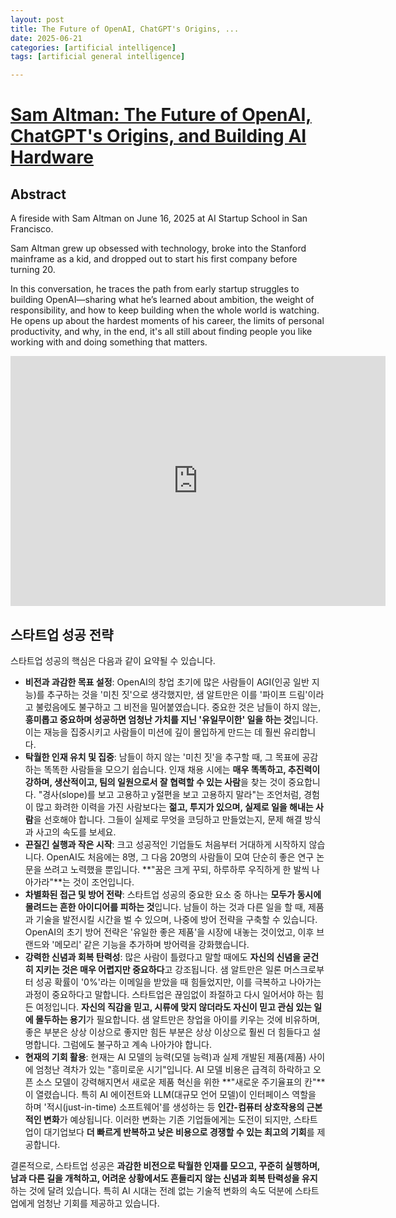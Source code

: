 ```yaml
---
layout: post
title: The Future of OpenAI, ChatGPT's Origins, ...
date: 2025-06-21
categories: [artificial intelligence]
tags: [artificial general intelligence]

---
```


# [Sam Altman: The Future of OpenAI, ChatGPT's Origins, and Building AI Hardware](https://www.youtube.com/watch?v=V979Wd1gmTU)

## Abstract

A fireside with Sam Altman on June 16, 2025 at AI Startup School in San Francisco.

Sam Altman grew up obsessed with technology, broke into the Stanford mainframe as a kid, and dropped out to start his first company before turning 20.

In this conversation, he traces the path from early startup struggles to building OpenAI—sharing what he’s learned about ambition, the weight of responsibility, and how to keep building when the whole world is watching. He opens up about the hardest moments of his career, the limits of personal productivity, and why, in the end, it's all still about finding people you like working with and doing something that matters.

<iframe width="600" height="400" src="https://www.youtube.com/embed/V979Wd1gmTU?si=6sRfxmrWlV239SjF" title="YouTube video player" frameborder="0" allow="accelerometer; autoplay; clipboard-write; encrypted-media; gyroscope; picture-in-picture; web-share" referrerpolicy="strict-origin-when-cross-origin" allowfullscreen></iframe>

## 스타트업 성공 전략

스타트업 성공의 핵심은 다음과 같이 요약될 수 있습니다.

*   **비전과 과감한 목표 설정**: OpenAI의 창업 초기에 많은 사람들이 AGI(인공 일반 지능)를 추구하는 것을 '미친 짓'으로 생각했지만, 샘 알트만은 이를 '파이프 드림'이라고 불렀음에도 불구하고 그 비전을 밀어붙였습니다. 중요한 것은 남들이 하지 않는, **흥미롭고 중요하며 성공하면 엄청난 가치를 지닌 '유일무이한' 일을 하는 것**입니다. 이는 재능을 집중시키고 사람들이 미션에 깊이 몰입하게 만드는 데 훨씬 유리합니다.
*   **탁월한 인재 유치 및 집중**: 남들이 하지 않는 '미친 짓'을 추구할 때, 그 목표에 공감하는 똑똑한 사람들을 모으기 쉽습니다. 인재 채용 시에는 **매우 똑똑하고, 추진력이 강하며, 생산적이고, 팀의 일원으로서 잘 협력할 수 있는 사람**을 찾는 것이 중요합니다. "경사(slope)를 보고 고용하고 y절편을 보고 고용하지 말라"는 조언처럼, 경험이 많고 화려한 이력을 가진 사람보다는 **젊고, 투지가 있으며, 실제로 일을 해내는 사람**을 선호해야 합니다. 그들이 실제로 무엇을 코딩하고 만들었는지, 문제 해결 방식과 사고의 속도를 보세요.
*   **끈질긴 실행과 작은 시작**: 크고 성공적인 기업들도 처음부터 거대하게 시작하지 않습니다. OpenAI도 처음에는 8명, 그 다음 20명의 사람들이 모여 단순히 좋은 연구 논문을 쓰려고 노력했을 뿐입니다. **"꿈은 크게 꾸되, 하루하루 우직하게 한 발씩 나아가라"**는 것이 조언입니다.
*   **차별화된 접근 및 방어 전략**: 스타트업 성공의 중요한 요소 중 하나는 **모두가 동시에 몰려드는 흔한 아이디어를 피하는 것**입니다. 남들이 하는 것과 다른 일을 할 때, 제품과 기술을 발전시킬 시간을 벌 수 있으며, 나중에 방어 전략을 구축할 수 있습니다. OpenAI의 초기 방어 전략은 '유일한 좋은 제품'을 시장에 내놓는 것이었고, 이후 브랜드와 '메모리' 같은 기능을 추가하며 방어력을 강화했습니다.
*   **강력한 신념과 회복 탄력성**: 많은 사람이 틀렸다고 말할 때에도 **자신의 신념을 굳건히 지키는 것은 매우 어렵지만 중요하다**고 강조됩니다. 샘 알트만은 일론 머스크로부터 성공 확률이 '0%'라는 이메일을 받았을 때 힘들었지만, 이를 극복하고 나아가는 과정이 중요하다고 말합니다. 스타트업은 끊임없이 좌절하고 다시 일어서야 하는 힘든 여정입니다. **자신의 직감을 믿고, 시류에 맞지 않더라도 자신이 믿고 관심 있는 일에 몰두하는 용기**가 필요합니다. 샘 알트만은 창업을 아이를 키우는 것에 비유하며, 좋은 부분은 상상 이상으로 좋지만 힘든 부분은 상상 이상으로 훨씬 더 힘들다고 설명합니다. 그럼에도 불구하고 계속 나아가야 합니다.
*   **현재의 기회 활용**: 현재는 AI 모델의 능력(모델 능력)과 실제 개발된 제품(제품) 사이에 엄청난 격차가 있는 "흥미로운 시기"입니다. AI 모델 비용은 급격히 하락하고 오픈 소스 모델이 강력해지면서 새로운 제품 혁신을 위한 **"새로운 주기율표의 칸"**이 열렸습니다. 특히 AI 에이전트와 LLM(대규모 언어 모델)이 인터페이스 역할을 하며 '적시(just-in-time) 소프트웨어'를 생성하는 등 **인간-컴퓨터 상호작용의 근본적인 변화**가 예상됩니다. 이러한 변화는 기존 기업들에게는 도전이 되지만, 스타트업이 대기업보다 **더 빠르게 반복하고 낮은 비용으로 경쟁할 수 있는 최고의 기회**를 제공합니다.

결론적으로, 스타트업 성공은 **과감한 비전으로 탁월한 인재를 모으고, 꾸준히 실행하며, 남과 다른 길을 개척하고, 어려운 상황에서도 흔들리지 않는 신념과 회복 탄력성을 유지**하는 것에 달려 있습니다. 특히 AI 시대는 전례 없는 기술적 변화의 속도 덕분에 스타트업에게 엄청난 기회를 제공하고 있습니다.
